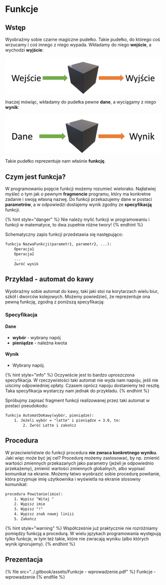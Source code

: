 # Funkcje

## Wstęp

Wyobraźmy sobie czarne magiczne pudełko. Takie pudełko, do którego coś wrzucamy i coś innego z niego wypada. Wkładamy do niego **wejście**, a wychodzi **wyjście**:

![](<../.gitbook/assets/image (32).png>)

Inaczej mówiąc, wkładamy do pudełka pewne **dane**, a wyciągamy z niego **wynik**:

![](<../.gitbook/assets/image (33).png>)

Takie pudełko reprezentuje nam właśnie **funkcję**.

## Czym jest funkcja?

W programowaniu pojęcie funkcji możemy rozumieć wielorako. Najłatwiej myśleć o tym jak o pewnym **fragmencie** programu, który ma konkretne zadanie i swoją własną nazwę. Do funkcji przekazujemy dane w postaci **parametrów**, a w odpowiedzi dostajemy wynik zgodny ze **specyfikacją** funkcji.

{% hint style="danger" %}
Nie należy mylić funkcji w programowaniu i funkcji w matematyce, to dwa zupełnie różne twory!
{% endhint %}

Schematyczny zapis funkcji przedstawia się następująco:

```
funkcja NazwaFunkcji(parametr1, parametr2, ...):
    Operacja1
    Operacja2
    ...
    Zwróć wynik
```

## Przykład - automat do kawy

Wyobraźmy sobie automat do kawy, taki jaki stoi na korytarzach wielu biur, szkół i dworców kolejowych. Możemy powiedzieć, że reprezentuje ona pewną funkcję, zgodną z poniższą specyfikacją:

### Specyfikacja

#### Dane

* **wybór** - wybrany napój
* **pieniądze** - należna kwota

#### Wynik

* Wybrany napój.

{% hint style="info" %}
Oczywiście jest to bardzo uproszczona specyfikacja. W rzeczywistości taki automat nie wyda nam napoju, jeśli nie uiścimy odpowiedniej opłaty. Czasem oprócz napoju dostaniemy też resztę. Taka specyfikacja wystarczy nam jednak do przykładu.
{% endhint %}

Spróbujmy zapisać fragment funkcji realizowanej przez taki automat w postaci pseudokodu:

```
funkcja AutomatDoKawy(wybór, pieniądze):
    1. Jeżeli wybór = "latte" i pieniądze = 3.0, to:
        2. Zwróć Latte i zakończ   
```

## Procedura

W przeciwieństwie do funkcji procedura **nie zwraca konkretnego wyniku**. Jaki więc może być jej cel? Procedurę możemy zastosować, by np. zmienić wartości zmiennych przekazanych jako parametry (jeżeli je odpowiednio przekażemy), zmienić wartości zmiennych globalnych, albo wypisać komunikat na ekranie. Możemy łatwo wyobrazić sobie procedurę powitanie, która przyjmuje imię użytkownika i wyświetla na ekranie stosowny komunikat:

```
procedura Powitanie(imie):
    1. Wypisz "Witaj "
    2. Wypisz imie
    3. Wypisz "!"
    4. Wypisz znak nowej liniii
    5. Zakończ
```

{% hint style="warning" %}
Współcześnie już praktycznie nie rozróżniamy pomiędzy funkcją a procedurą. W wielu językach programowania występują tylko funkcje, w tym też takie, które nie zwracają wyniku (albo których wynik ignorujemy).
{% endhint %}

## Prezentacja

{% file src="../.gitbook/assets/Funkcje - wprowadzenie.pdf" %}
Funkcje - wprowadzenie
{% endfile %}

